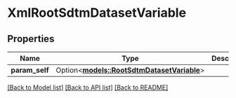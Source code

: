 # XmlRootSdtmDatasetVariable

## Properties

Name | Type | Description | Notes
------------ | ------------- | ------------- | -------------
**param_self** | Option<[**models::RootSdtmDatasetVariable**](RootSdtmDatasetVariable.md)> |  | [optional]

[[Back to Model list]](../README.md#documentation-for-models) [[Back to API list]](../README.md#documentation-for-api-endpoints) [[Back to README]](../README.md)


